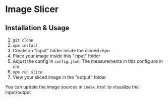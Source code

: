 # Image Slicer

## Installation & Usage

1. `git clone`
2. `npm install`
3. Create an "input" folder inside the cloned repo
4. Place your image inside this "input" folder
5. Adjust the config in `config.json`. The measurements in this config are in cm.
6. `npm run slice`
7. View your sliced image in the "output" folder

You can update the image sources in `index.html` to visualize the input/output

